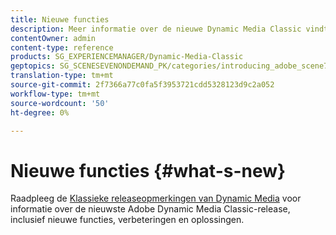 ```yaml
---
title: Nieuwe functies
description: Meer informatie over de nieuwe Dynamic Media Classic vindt u in de opmerkingen bij de huidige release.
contentOwner: admin
content-type: reference
products: SG_EXPERIENCEMANAGER/Dynamic-Media-Classic
geptopics: SG_SCENESEVENONDEMAND_PK/categories/introducing_adobe_scene7
translation-type: tm+mt
source-git-commit: 2f7366a77c0fa5f3953721cdd5328123d9c2a052
workflow-type: tm+mt
source-wordcount: '50'
ht-degree: 0%

---
```



# Nieuwe functies {#what-s-new}

Raadpleeg de [Klassieke releaseopmerkingen van Dynamic Media](https://experienceleague.adobe.com/docs/dynamic-media-developer-resources/release-notes/s7rn2017.html) voor informatie over de nieuwste Adobe Dynamic Media Classic-release, inclusief nieuwe functies, verbeteringen en oplossingen.
